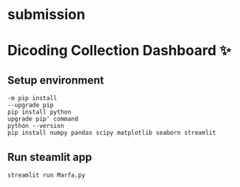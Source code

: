 # submission
# Dicoding Collection Dashboard ✨

## Setup environment
```
-m pip install
--upgrade pip
pip install python
upgrade pip' command
python --version
pip install numpy pandas scipy matplotlib seaborn streamlit
```

## Run steamlit app
```
streamlit run Marfa.py
```
